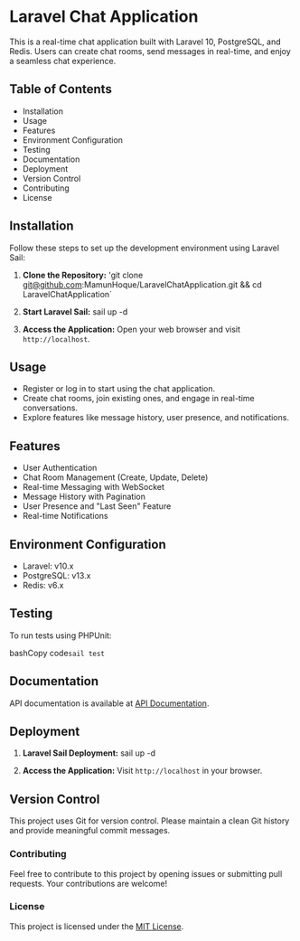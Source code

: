# Laravel Chat Application

This is a real-time chat application built with Laravel 10, PostgreSQL, and Redis. Users can create chat rooms, send messages in real-time, and enjoy a seamless chat experience.

## Table of Contents

* Installation
* Usage
* Features
* Environment Configuration
* Testing
* Documentation
* Deployment
* Version Control
* Contributing
* License

## Installation

Follow these steps to set up the development environment using Laravel Sail:

1. **Clone the Repository:** 
  'git clone git@github.com:MamunHoque/LaravelChatApplication.git && cd LaravelChatApplication`

2. **Start Laravel Sail:** sail up -d

3. **Access the Application:**
    Open your web browser and visit `http://localhost`.

## Usage

* Register or log in to start using the chat application.
* Create chat rooms, join existing ones, and engage in real-time conversations.
* Explore features like message history, user presence, and notifications.

## Features

* User Authentication
* Chat Room Management (Create, Update, Delete)
* Real-time Messaging with WebSocket
* Message History with Pagination
* User Presence and "Last Seen" Feature
* Real-time Notifications

## Environment Configuration

* Laravel: v10.x
* PostgreSQL: v13.x
* Redis: v6.x

## Testing

To run tests using PHPUnit:

bashCopy code`sail test`


## Documentation

API documentation is available at [API Documentation](#).

## Deployment

1. **Laravel Sail Deployment:** sail up -d

2. **Access the Application:**
   Visit `http://localhost` in your browser.

## Version Control

This project uses Git for version control. Please maintain a clean Git history and provide meaningful commit messages.

### Contributing

Feel free to contribute to this project by opening issues or submitting pull requests. Your contributions are welcome!

### License

This project is licensed under the [MIT License](#).
